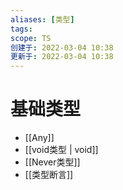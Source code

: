```yaml
---
aliases: [类型]
tags: 
scope: TS
创建于: 2022-03-04 10:38
更新于: 2022-03-04 10:38
---
```


# 基础类型
- [[Any]]
- [[void类型 | void]]
- [[Never类型]]
- [[类型断言]]